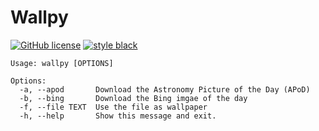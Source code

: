 # Wallpy

[![GitHub license](https://img.shields.io/github/license/MMartin09/wallpy?style=for-the-badge)](https://github.com/MMartin09/wallpy/blob/development/LICENSE)
[![style black](https://img.shields.io/badge/Style-Black-black.svg?style=for-the-badge)](https://github.com/ambv/black)
 
```
Usage: wallpy [OPTIONS]

Options:
  -a, --apod       Download the Astronomy Picture of the Day (APoD)
  -b, --bing       Download the Bing imgae of the day
  -f, --file TEXT  Use the file as wallpaper
  -h, --help       Show this message and exit.
```
